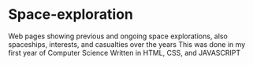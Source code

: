 # Space-exploration
Web pages showing previous and ongoing space explorations, also spaceships, interests, and casualties over the years
This was done in my first year of Computer Science
Written in HTML, CSS, and JAVASCRIPT
